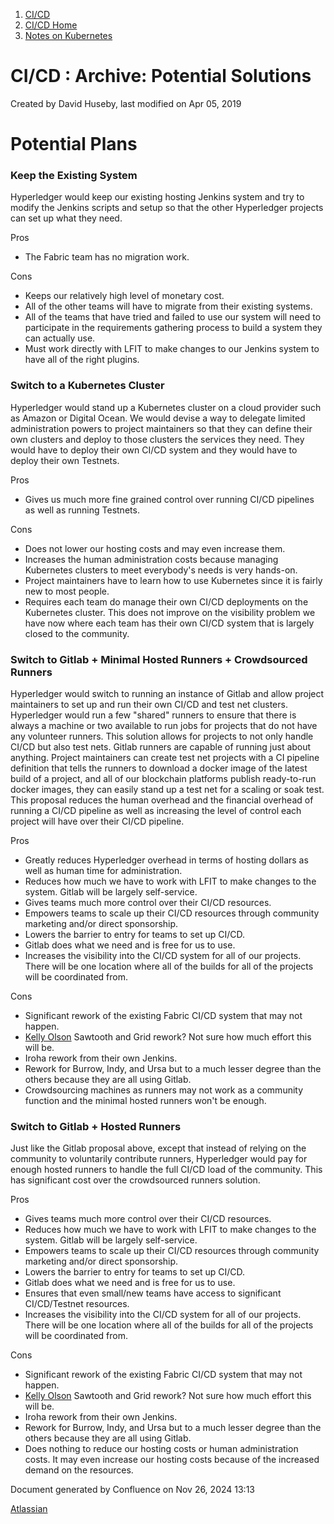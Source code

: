 1. [CI/CD](index.html)
2. [CI/CD Home](19005451.html)
3. [Notes on Kubernetes](Notes-on-Kubernetes_19011048.html)

# CI/CD : Archive: Potential Solutions

Created by David Huseby, last modified on Apr 05, 2019

# Potential Plans

### Keep the Existing System

Hyperledger would keep our existing hosting Jenkins system and try to modify the Jenkins scripts and setup so that the other Hyperledger projects can set up what they need.

Pros

- The Fabric team has no migration work.

Cons

- Keeps our relatively high level of monetary cost.
- All of the other teams will have to migrate from their existing systems.
- All of the teams that have tried and failed to use our system will need to participate in the requirements gathering process to build a system they can actually use.
- Must work directly with LFIT to make changes to our Jenkins system to have all of the right plugins.

### Switch to a Kubernetes Cluster

Hyperledger would stand up a Kubernetes cluster on a cloud provider such as Amazon or Digital Ocean. We would devise a way to delegate limited administration powers to project maintainers so that they can define their own clusters and deploy to those clusters the services they need. They would have to deploy their own CI/CD system and they would have to deploy their own Testnets.

Pros

- Gives us much more fine grained control over running CI/CD pipelines as well as running Testnets.

Cons

- Does not lower our hosting costs and may even increase them.
- Increases the human administration costs because managing Kubernetes clusters to meet everybody's needs is very hands-on.
- Project maintainers have to learn how to use Kubernetes since it is fairly new to most people.
- Requires each team do manage their own CI/CD deployments on the Kubernetes cluster. This does not improve on the visibility problem we have now where each team has their own CI/CD system that is largely closed to the community.

### Switch to Gitlab + Minimal Hosted Runners + Crowdsourced Runners

Hyperledger would switch to running an instance of Gitlab and allow project maintainers to set up and run their own CI/CD and test net clusters. Hyperledger would run a few "shared" runners to ensure that there is always a machine or two available to run jobs for projects that do not have any volunteer runners. This solution allows for projects to not only handle CI/CD but also test nets. Gitlab runners are capable of running just about anything. Project maintainers can create test net projects with a CI pipeline definition that tells the runners to download a docker image of the latest build of a project, and all of our blockchain platforms publish ready-to-run docker images, they can easily stand up a test net for a scaling or soak test. This proposal reduces the human overhead and the financial overhead of running a CI/CD pipeline as well as increasing the level of control each project will have over their CI/CD pipeline.

Pros

- Greatly reduces Hyperledger overhead in terms of hosting dollars as well as human time for administration.
- Reduces how much we have to work with LFIT to make changes to the system. Gitlab will be largely self-service.
- Gives teams much more control over their CI/CD resources.
- Empowers teams to scale up their CI/CD resources through community marketing and/or direct sponsorship.
- Lowers the barrier to entry for teams to set up CI/CD.
- Gitlab does what we need and is free for us to use.
- Increases the visibility into the CI/CD system for all of our projects. There will be one location where all of the builds for all of the projects will be coordinated from.

Cons

- Significant rework of the existing Fabric CI/CD system that may not happen.
- [Kelly Olson](https://lf-hyperledger.atlassian.net/wiki/people/5a099fd60793706225ba216d?ref=confluence) Sawtooth and Grid rework? Not sure how much effort this will be.
- Iroha rework from their own Jenkins.
- Rework for Burrow, Indy, and Ursa but to a much lesser degree than the others because they are all using Gitlab.
- Crowdsourcing machines as runners may not work as a community function and the minimal hosted runners won't be enough.

### Switch to Gitlab + Hosted Runners

Just like the Gitlab proposal above, except that instead of relying on the community to voluntarily contribute runners, Hyperledger would pay for enough hosted runners to handle the full CI/CD load of the community. This has significant cost over the crowdsourced runners solution.

Pros

- Gives teams much more control over their CI/CD resources.
- Reduces how much we have to work with LFIT to make changes to the system. Gitlab will be largely self-service.
- Empowers teams to scale up their CI/CD resources through community marketing and/or direct sponsorship.
- Lowers the barrier to entry for teams to set up CI/CD.
- Gitlab does what we need and is free for us to use.
- Ensures that even small/new teams have access to significant CI/CD/Testnet resources.
- Increases the visibility into the CI/CD system for all of our projects. There will be one location where all of the builds for all of the projects will be coordinated from.

Cons

- Significant rework of the existing Fabric CI/CD system that may not happen.
- [Kelly Olson](https://lf-hyperledger.atlassian.net/wiki/people/5a099fd60793706225ba216d?ref=confluence) Sawtooth and Grid rework? Not sure how much effort this will be.
- Iroha rework from their own Jenkins.
- Rework for Burrow, Indy, and Ursa but to a much lesser degree than the others because they are all using Gitlab.
- Does nothing to reduce our hosting costs or human administration costs. It may even increase our hosting costs because of the increased demand on the resources.

Document generated by Confluence on Nov 26, 2024 13:13

[Atlassian](http://www.atlassian.com/)
